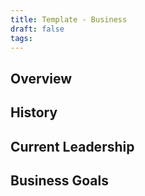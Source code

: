 ```yaml
---
title: Template - Business
draft: false
tags:
---
```

## Overview

## History 

## Current Leadership

## Business Goals 
